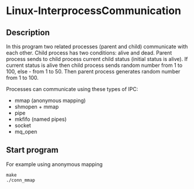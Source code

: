 # Linux-InterprocessCommunication
## Description
In this program two related processes (parent and child) communicate with each other. Child process has two conditions: alive and dead. Parent process sends to child process current child status (initial status is alive). If current status is alive then child process sends random number from 1 to 100, else - from 1 to 50. Then parent process generates random number from 1 to 100.

Processes can communicate using these types of IPC:
* mmap (anonymous mapping)
* shmopen + mmap
* pipe
* mkfifo (named pipes)
* socket
* mq_open
## Start program
For example using anonymous mapping

    make
    ./conn_mmap
